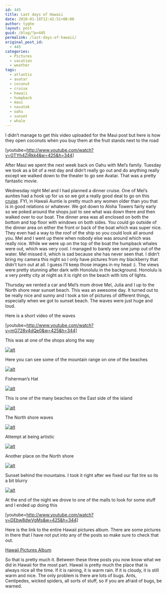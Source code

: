 ```yaml
---
id: 445
title: Last days of Hawaii
date: 2010-01-18T12:42:51+00:00
author: tyghe
layout: post
guid: /blog/?p=445
permalink: /last-days-of-hawaii/
original_post_id:
  - 445
categories:
  - Pictures
  - vacation
  - weather
tags:
  - atlantis
  - avatar
  - coconut
  - cruise
  - hawaii
  - humpback
  - maui
  - navatek
  - oahu
  - sunset
  - whale
---
```

I didn&#8217;t manage to get this video uploaded for the Maui post but here is how they open coconuts when you buy them at the fruit stands next to the road
  
[youtube=http://www.youtube.com/watch?v=GTYh4ZiRkk4&w=425&h=344]

After Maui we spent the next week back on Oahu with Mel&#8217;s family. Tuesday we took as a bit of a rest day and didn&#8217;t really go out and do anything really except we walked down to the theater to go see Avatar. That was a pretty fantastic movie.

Wednesday night Mel and I had planned a dinner cruise. One of Mel&#8217;s aunties had a hook up for us so we got a really good deal to go on this [cruise](http://www.atlantisadventures.com/hawaii/oahu/oahu-cruises.cfm "Atlantis Adventures"). FYI, in Hawaii Auntie is pretty much any women older than you that is in good relations or whatever. We got down to Aloha Towers fairly early so we poked around the shops just to see what was down there and then walked over to our boat. The dinner area was all enclosed on both the bottom and top floor with windows on both sides. You could go outside of the dinner area on either the front or back of the boat which was super nice. They even had a way to the roof of the ship so you could look all around you. Mel and I went up there when nobody else was around which was really nice. While we were up on the top of the boat the humpback whales were out, which was very cool. I managed to barely see one jump out of the water. Mel missed it, which is sad because she has never seen that. I didn&#8217;t bring my camera this night so I only have pictures from my blackberry that didn&#8217;t turn out at all. I guess I&#8217;ll keep those images in my head :). The views were pretty stunning after dark with Honolulu in the background. Honolulu is a very pretty city at night as it is right on the beach with lots of lights.

Thursday we rented a car and Mel&#8217;s mom drove Mel, Julia and I up to the North shore near sunset beach. This was an awesome day. It turned out to be really nice and sunny and I took a ton of pictures of different things, especially when we got to sunset beach. The waves were just huge and loud.

Here is a short video of the waves
  
[youtube=http://www.youtube.com/watch?v=mG728v4dQe0&w=425&h=344]

This was at one of the shops along the way
  
[![alt](http://lh6.ggpht.com/_wdJ3rlAqngs/S0-z1Iz-NWI/AAAAAAAACDY/Yjx2bANf250/s288/IMGP6860.jpg)](http://picasaweb.google.com/lh/photo/GjyflELUeLxtGwGjDzAw0A?authkey=Gv1sRgCMPF0dq9n8Dt6AE&feat=embedwebsite)

Here you can see some of the mountain range on one of the beaches
  
[![alt](http://lh3.ggpht.com/_wdJ3rlAqngs/S0-z13d8rDI/AAAAAAAACDc/lZih0qdeDwA/s288/IMGP6870.jpg)](http://picasaweb.google.com/lh/photo/xwxaKis4LR4KehVm921j5Q?authkey=Gv1sRgCMPF0dq9n8Dt6AE&feat=embedwebsite)

Fisherman&#8217;s Hat
  
[![alt](http://lh4.ggpht.com/_wdJ3rlAqngs/S0-z4UzLIkI/AAAAAAAACDo/ZEvTmsNO1LY/s288/IMGP6876.jpg)](http://picasaweb.google.com/lh/photo/wjgX3SZL1xhx3EJW7WCmuQ?authkey=Gv1sRgCMPF0dq9n8Dt6AE&feat=embedwebsite)

This is one of the many beaches on the East side of the island
  
[![alt](http://lh3.ggpht.com/_wdJ3rlAqngs/S0-z5A6_zuI/AAAAAAAACDs/SFJnUiuL9Zk/s288/IMGP6883.jpg)](http://picasaweb.google.com/lh/photo/4oWtRJpj3BZ9MIFO3zmJ_Q?authkey=Gv1sRgCMPF0dq9n8Dt6AE&feat=embedwebsite)

The North shore waves
  
[![alt](http://lh3.ggpht.com/_wdJ3rlAqngs/S0-z8MMvHwI/AAAAAAAACEU/ewvrCxFBjs0/s288/IMGP6914.jpg)](http://picasaweb.google.com/lh/photo/TLMUtLCpr8GD4qjhdkx0Mg?authkey=Gv1sRgCMPF0dq9n8Dt6AE&feat=embedwebsite)

Attempt at being artistic
  
[![alt](http://lh4.ggpht.com/_wdJ3rlAqngs/S0-z8x-lIbI/AAAAAAAACEc/xNAKWoHbovE/s288/IMGP6918.jpg)](http://picasaweb.google.com/lh/photo/hPjHB84_vn_sEw8MMegLyQ?authkey=Gv1sRgCMPF0dq9n8Dt6AE&feat=embedwebsite)

Another place on the North shore
  
[![alt](http://lh3.ggpht.com/_wdJ3rlAqngs/S0-z-TJiyfI/AAAAAAAACEk/68a7VFSQjNM/s288/IMGP6929.jpg)](http://picasaweb.google.com/lh/photo/M8GdlbdCKk-T2xj911PCgQ?authkey=Gv1sRgCMPF0dq9n8Dt6AE&feat=embedwebsite)

Sunset behind the mountains. I took it right after we fixed our flat tire so its a bit blurry
  
[![alt](http://lh4.ggpht.com/_wdJ3rlAqngs/S0-0Auyun0I/AAAAAAAACEw/WeUl2pDk7qI/s288/IMGP6954.jpg)](http://picasaweb.google.com/lh/photo/FyWw5wY2PppACxawd0Gknw?authkey=Gv1sRgCMPF0dq9n8Dt6AE&feat=embedwebsite)

At the end of the night we drove to one of the malls to look for some stuff and I ended up doing this
  
[youtube=http://www.youtube.com/watch?v=DEbw8dwVgMs&w=425&h=344]

Here is the link to the entire Hawaii pictures album. There are some pictures in there that I have not put into any of the posts so make sure to check that out.
  
[Hawaii Pictures Album](http://picasaweb.google.com/vallardt/Hawaii?authkey=Gv1sRgCMPF0dq9n8Dt6AE&feat=directlink "Hawaii Pictures Album")

So that is pretty much it. Between these three posts you now know what we did in Hawaii for the most part. Hawaii is pretty much the place that is always nice all the time. If it is raining, it is warm rain. If it is cloudy, it is still warm and nice. The only problem is there are lots of bugs. Ants, Centipedes, wicked spiders, all sorts of stuff, so if you are afraid of bugs, be warned.
